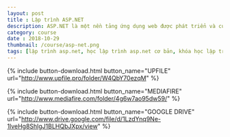 ```yaml
---
layout: post
title : Lập trình ASP.NET
description: ASP.NET là một nền tảng ứng dụng web được phát triển và cung cấp bởi Microsoft. Cho phéo lập trình viên tạo ra những trang web động, ứng dụng web và dịch vụ web.
category: course
date : 2018-10-29
thumbnail: /course/asp-net.png
tags: [lập trình asp.net, học lập trình asp.net cơ bản, khóa học lập trình asp.net, lập trình, khóa học lập trình]
---
```


{% include button-download.html button_name="UPFILE" url="http://www.upfile.pro/folder/W4QbY70ezqM" %}

{% include button-download.html button_name="MEDIAFIRE" url="http://www.mediafire.com/folder/4g6w7ao95dw59/" %}

{% include button-download.html button_name="GOOGLE DRIVE" url="http://www.drive.google.com/file/d/1LzdYnq9Ne-1lveHg8ShlgJ1BLHQbJXpx/view" %}